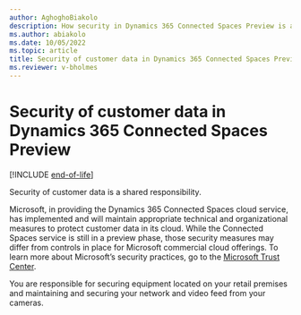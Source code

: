 ```yaml
---
author: AghoghoBiakolo
description: How security in Dynamics 365 Connected Spaces Preview is a shared responsibility between customers and Microsoft.
ms.author: abiakolo
ms.date: 10/05/2022
ms.topic: article
title: Security of customer data in Dynamics 365 Connected Spaces Preview
ms.reviewer: v-bholmes
---
```


# Security of customer data in Dynamics 365 Connected Spaces Preview

[!INCLUDE [end-of-life](includes/end-of-life.md)]

Security of customer data is a shared responsibility. 

Microsoft, in providing the Dynamics 365 Connected Spaces cloud service, has implemented and will maintain appropriate technical and organizational measures to protect customer data in its cloud. While the Connected Spaces service is still in a preview phase, those security measures may differ from controls in place for Microsoft commercial cloud offerings. To learn more about Microsoft’s security practices, go to the [Microsoft Trust Center](https://www.microsoft.com/trust-center). 

You are responsible for securing equipment located on your retail premises and maintaining and securing your network and video feed from your cameras. 
